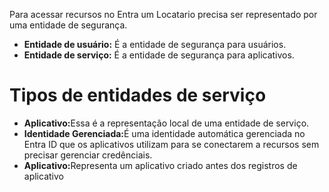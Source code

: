 Para acessar recursos no Entra um Locatario precisa ser representado por uma entidade de segurança.

<ul>
<li><strong>Entidade de usuário:</strong> É a entidade de segurança para usuários.</li>
<li><strong>Entidade de serviço:</strong> É a entidade de segurança para aplicativos.</li>
</ul>

<h1>Tipos de entidades de serviço</h1>

<ul>
<li><strong>Aplicativo:</strong>Essa é a representação local de uma entidade de serviço.</li>
<li><strong>Identidade Gerenciada:</strong>É uma identidade automática gerenciada no Entra ID que os aplicativos utilizam para se conectarem a recursos sem precisar gerenciar credênciais.</li>
<li><strong>Aplicativo:</strong>Representa um aplicativo criado antes dos registros de aplicativo</li>
</ul>

